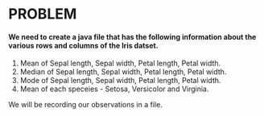 # PROBLEM 
#### We need to create a java file that has the following information about the various rows and columns of the Iris datset.
1. Mean of Sepal length, Sepal width, Petal length, Petal width.
2. Median of Sepal length, Sepal width, Petal length, Petal width.
3. Mode of Sepal length, Sepal width, Petal length, Petal width.
4. Mean of each speceies - Setosa, Versicolor and Virginia.

We will be recording our observations in a file.